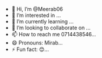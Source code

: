 - 👋 Hi, I’m @Meerab06
- 👀 I’m interested in ...
- 🌱 I’m currently learning ...
- 💞️ I’m looking to collaborate on ...
- 📫 How to reach me 0714438546...
- 😄 Pronouns: Mirab...
- ⚡ Fun fact: 😊...

<!---
IsaacMuthama/IsaacMuthama is a ✨ special ✨ repository because its `README.md` (this file) appears on your GitHub profile.
You can click the Preview link to take a look at your changes.
--->
